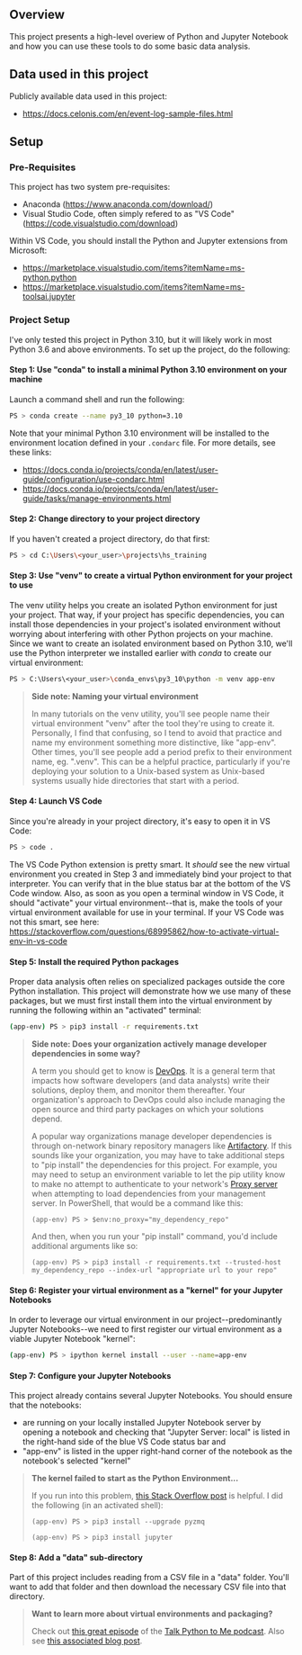 ## Overview
This project presents a high-level overiew of Python and Jupyter Notebook and how you can use these tools to do some basic data analysis. 

## Data used in this project
Publicly available data used in this project:
 - https://docs.celonis.com/en/event-log-sample-files.html


## Setup
### Pre-Requisites
This project has two system pre-requisites:
 - Anaconda (https://www.anaconda.com/download/)
 - Visual Studio Code, often simply refered to as "VS Code" (https://code.visualstudio.com/download)

Within VS Code, you should install the Python and Jupyter extensions from Microsoft:
 - https://marketplace.visualstudio.com/items?itemName=ms-python.python
 - https://marketplace.visualstudio.com/items?itemName=ms-toolsai.jupyter

### Project Setup
I've only tested this project in Python 3.10, but it will likely work in most Python 3.6 and above environments.  To set up the project, do the following:

#### Step 1: Use "conda" to install a minimal Python 3.10 environment on your machine
Launch a command shell and run the following:
``` bash
PS > conda create --name py3_10 python=3.10
```

Note that your minimal Python 3.10 environment will be installed to the environment location defined in your ```.condarc``` file.  For more details, see these links:
 - https://docs.conda.io/projects/conda/en/latest/user-guide/configuration/use-condarc.html
 - https://docs.conda.io/projects/conda/en/latest/user-guide/tasks/manage-environments.html

#### Step 2: Change directory to your project directory
If you haven't created a project directory, do that first:
``` bash
PS > cd C:\Users\<your_user>\projects\hs_training
```

#### Step 3: Use "venv" to create a virtual Python environment for your project to use
The venv utility helps you create an isolated Python environment for just your project.  That way, if your project has specific dependencies, you can install those dependencies in your project's isolated environment without worrying about interfering with other Python projects on your machine.  Since we want to create an isolated environment based on Python 3.10, we'll use the Python interpreter we installed earlier with _conda_ to create our virtual environment:
``` bash
PS > C:\Users\<your_user>\conda_envs\py3_10\python -m venv app-env
```

> __Side note: Naming your virtual environment__
> 
> In many tutorials on the venv utility, you'll see people name their virtual environment "venv" after the tool they're using to create it.  Personally, I find that confusing, so I tend to avoid that practice and name my environment something more distinctive, like "app-env".  Other times, you'll see people add a period prefix to their environment name, eg. ".venv".  This can be a helpful practice, particularly if you're deploying your solution to a Unix-based system as Unix-based systems usually hide directories that start with a period.

#### Step 4: Launch VS Code
Since you're already in your project directory, it's easy to open it in VS Code:
``` bash
PS > code .
```

The VS Code Python extension is pretty smart.  It _should_ see the new virtual environment you created in Step 3 and immediately bind your project to that interpreter.  You can verify that in the blue status bar at the bottom of the VS Code window.  Also, as soon as you open a terminal window in VS Code, it should "activate" your virtual environment--that is, make the tools of your virtual environment available for use in your terminal.  If your VS Code was not this smart, see here:
https://stackoverflow.com/questions/68995862/how-to-activate-virtual-env-in-vs-code

#### Step 5: Install the required Python packages
Proper data analysis often relies on specialized packages outside the core Python installation.  This project will demonstrate how we use many of these packages, but we must first install them into the virtual environment by running the following within an "activated" terminal:
``` bash
(app-env) PS > pip3 install -r requirements.txt
```

> __Side note: Does your organization actively manage developer dependencies in some way?__
> 
> A term you should get to know is [DevOps](https://en.wikipedia.org/wiki/DevOps).  It is a general term that impacts how software developers (and data analysts) write their solutions, deploy them, and monitor them thereafter.  Your organization's approach to DevOps could also include managing the open source and third party packages on which your solutions depend.
> 
> A popular way organizations manage developer dependencies is through on-network binary repository managers like [Artifactory](https://jfrog.com/blog/what-is-artifactory-jfrog).  If this sounds like your organization, you may have to take additional steps to "pip install" the dependencies for this project.  For example, you may need to setup an environment variable to let the pip utility know to make no attempt to authenticate to your network's [Proxy server](https://www.fortinet.com/resources/cyberglossary/proxy-server) when attempting to load dependencies from your management server.  In PowerShell, that would be a command like this:
> 
> ```(app-env) PS > $env:no_proxy="my_dependency_repo"```
> 
> And then, when you run your "pip install" command, you'd include additional arguments like so:
> 
> ```(app-env) PS > pip3 install -r requirements.txt --trusted-host my_dependency_repo --index-url "appropriate url to your repo"```

#### Step 6: Register your virtual environment as a "kernel" for your Jupyter Notebooks
In order to leverage our virtual environment in our project--predominantly Jupyter Notebooks--we need to first register our virtual environment as a viable Jupyter Notebook "kernel":
``` bash
(app-env) PS > ipython kernel install --user --name=app-env
```

#### Step 7: Configure your Jupyter Notebooks
This project already contains several Jupyter Notebooks.  You should ensure that the notebooks:
 - are running on your locally installed Jupyter Notebook server by opening a notebook and checking that "Jupyter Server: local" is listed in the right-hand side of the blue VS Code status bar and 
 - "app-env" is listed in the upper right-hand corner of the notebook as the notebook's selected "kernel"

> __The kernel failed to start as the Python Environment...__
> 
> If you run into this problem, [this Stack Overflow post](https://stackoverflow.com/questions/70506366/failed-to-start-the-kernel-jupyter-in-vs-code/72937056#72937056) is helpful.  I did the following (in an activated shell):
> 
> ```(app-env) PS > pip3 install --upgrade pyzmq```
> 
> ```(app-env) PS > pip3 install jupyter```

#### Step 8: Add a "data" sub-directory
Part of this project includes reading from a CSV file in a "data" folder.  You'll want to add that folder and then download the necessary CSV file into that directory.

> __Want to learn more about virtual environments and packaging?__
> 
> Check out [this great episode](https://talkpython.fm/episodes/show/436/an-unbiased-evaluation-of-environment-and-packaging-tools) of the [Talk Python to Me podcast](https://talkpython.fm/).  Also see [this associated blog post](https://alpopkes.com/posts/python/packaging_tools/).
